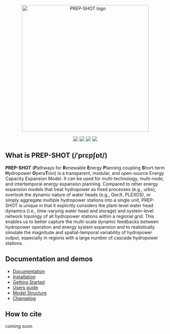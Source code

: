 <p align="center">
  <a href="https://prep-next.github.io/PREP-SHOT/">
    <img src="https://user-images.githubusercontent.com/50036800/221886195-3113531b-f9c4-4c6a-bb66-612c8b9c3d9a.png" width="400" alt="PREP-SHOT logo">
  </a>
</p>

<p align="center">
<a href="https://github.com/PREP-NexT/PREP-SHOT" alt="GitHub contributors">
<img src="https://img.shields.io/github/contributors/PREP-NexT/PREP-SHOT.svg" /></a>
<a href="https://github.com/PREP-NexT/PREP-SHOT" alt="GitHub issues by-label">
<img src="https://img.shields.io/github/issues/PREP-NexT/PREP-SHOT" /></a>
<a href="https://twitter.com/PREPNexT_Lab" alt="Twitter Follow">
<img src="https://img.shields.io/twitter/follow/PREPNexT_Lab.svg?label=Follow&style=social" /></a>
<a href="https://github.com/PREP-NexT/PREP-SHOT" alt="License">
<img src="https://img.shields.io/github/license/PREP-NexT/PREP-SHOT.svg" /></a>
</p>

## What is PREP-SHOT (/ˈprɛpʃɒt/)

**PREP-SHOT** (**P**athways for **R**enewable **E**nergy **P**lanning coupling **S**hort-term **H**ydropower **O**pera**T**ion) is a transparent, modular, and open-source Energy Capacity Expansion Model. It can be used for multi-technology, multi-node, and intertemporal energy expansion planning. Compared to other energy expansion models that treat hydropower as fixed processes (e.g., urbs), overlook the dynamic nature of water heads (e.g., GenX, PLEXOS), or simply aggregate multiple hydropower stations into a single unit, PREP-SHOT is unique in that it explicitly considers the plant-level water head dynamics (i.e., time-varying water head and storage) and system-level network topology of all hydropower stations within a regional grid. This enables us to better capture the multi-scale dynamic feedbacks between hydropower operation and energy system expansion and to realistically simulate the magnitude and spatial-temporal variability of hydropower output, especially in regions with a large number of cascade hydropower stations.

## Documentation and demos

- [Documentation](https://prep-next.github.io/PREP-SHOT/index.html)
- [Installation](https://prep-next.github.io/PREP-SHOT/Installation.html)
- [Getting Started](https://prep-next.github.io/PREP-SHOT/Introduction.html)
- [Users guide](https://prep-next.github.io/PREP-SHOT/Users_guide.html)
- [Model Structure](https://prep-next.github.io/PREP-SHOT/Model_structure.html)
- [Changelog](https://prep-next.github.io/PREP-SHOT/Changelog.html)

## How to cite

coming soon



